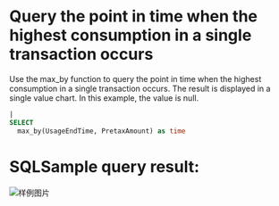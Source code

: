 # Query the point in time when the highest consumption in a single transaction occurs

Use the max_by function to query the point in time when the highest consumption in a single transaction occurs.
The result is displayed in a single value chart. In this example, the value is null.

```SQL
|
SELECT
  max_by(UsageEndTime, PretaxAmount) as time
```

# SQLSample query result:

![样例图片](https://img.alicdn.com/tfs/TB11Fl9QXP7gK0jSZFjXXc5aXXa-686-302.png)
